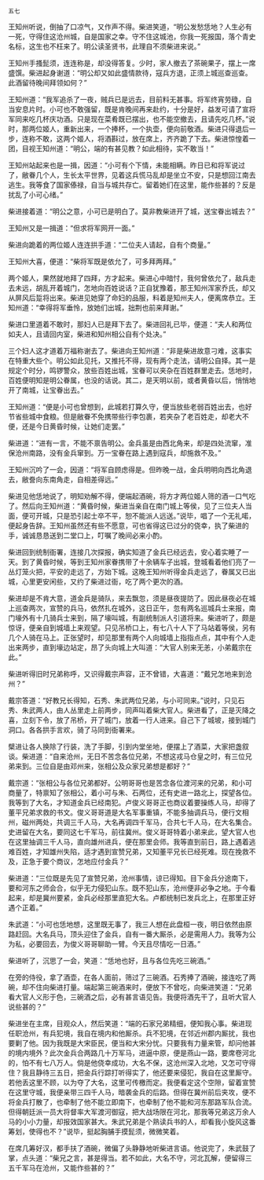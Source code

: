     五七 

   王知州听说，倒抽了口凉气，又作声不得。柴进笑道，“明公发愁恁地？人生必有一死，守得住这沧州城，自是国家之幸。守不住这城池，你我一死报国，落个青史名标，这生也不枉来了。明公读圣贤书，此理自不须柴进来说。”

   王知州手搔髭须，连连称是，却没得答复。少时，家人撤去了茶碗果子，摆上一席盛馔。柴进起身谢道：“明公却又如此盛情款待，寇兵方退，正须上城巡查巡查。此酒留待晚间拜领如何？”

   王知州道：“我军追杀了一夜，贼兵已是远去，目前料无甚事。将军终宵劳碌，自当安息片时。小可也不敢强留，既是肯晚间再来赴约，十分是好，益发可请了宣将军同来吃几杯庆功酒。只是现在菜肴既已摆出，也不能空撤去，且请先吃几杯。”说时，那两位姬人，重新出来，一个捧杯，一个执壶，便向前敬酒。柴进只得退后一步，连称不敢，这两个姬人，将酒斟过，放在席上，齐齐跪了下去。柴进惊惶着一团，目视王知州道：“明公，端的有甚见教？如此相待，实不敢当！”

   王知州站起来也是一揖，因道：“小可有个下情，未能相瞒。昨日已和将军说过了，敝眷几个人，生长太平世界，见着这兵慌马乱却是坐立不安，只是想回江南去逃生。我等食了国家傣禄，自当与城共存亡。留着她们在这里，能作些甚的？反是扰乱了小可心绪。”

   柴进接着道：“明公之意，小可已是明白了。莫非教柴进开了城，送宝眷出城去？”

   王知州又是一揖道：“但求将军网开一面。”

   柴进向跪着的两位姬人连连拱手道：“二位夫人请起，自有个商量。”

   王知州大喜，便道：“柴将军既是依允了，可多拜两拜。”

   两个姬人，果然就地拜了四拜，方才起来。柴进心中暗忖，我何曾依允了，敌兵走去未远，胡乱开着城门，怎地向百姓说话？正自犹豫着，那王知州浑家乔氏，却又从屏风后踅将出来。柴进见她穿了命妇的品服，料着是知州夫人，便离席恭立。王知州道：“幸得将军垂怜，放她们出城，拙荆也前来拜谢。”

   柴进口里道着不敢时，那妇人已是拜下去了。柴进回礼已毕，便道：“夫人和两位如夫人，且请回内室，柴进和知州相公自有个处决。”

   三个妇人这才道着万福称谢去了。柴进向王知州道：“非是柴进故意刁难，这事实在特重大些个。明公如此见托，又推托不得，现有两个走法，请明公自择。其一是规定个时分，鸣锣警众，放些百姓出城，宝眷可以夹杂在百姓群里走去。恁地时，百姓便明知是明公眷属，也没的话说。其二，是天明以前，或者黄昏以后，悄悄地开了南城，让宝眷出去。”

   王知州道：“便是小可也曾想到，此城若打算久守，便当放些老弱百姓出去，也好节省些城中食粮。但是敝眷不免携带些行李包裹，若夹杂了老百姓走，却老大不便，还是今日黄昏时候，让她们走罢。”

   柴进道：“进有一言，不能不禀告明公。金兵虽是由西北角来，却是四处流窜，准保沧州南路，没有金兵窜到。万一宝眷在路上遇到寇兵，却施救不及。”

   王知州沉吟了一会，因道：“将军自顾虑得是。但昨晚一战，金兵明明向西北角退去，敝誊向东南角走，自相差得远。”

   柴进见他恁地说了，明知劝解不得，便端起酒碗，将方才两位姬人筛的酒一口气吃了。然后向王知州道：“黄昏时候，柴进当亲自在南门城上等侯，见了三位夫人当面，便可开城，只是恐引起士卒不平，恕不能派人远送。”说毕，唱了一个无礼喏，便起身告辞。王知州虽然还有些不愿意，可也省得这已过分的侥幸，执了柴进的手，诚诚恳恳送到二堂口上，叮嘱了晚间必来小酌。

   柴进回到统制衙署，连接几次探报，确实知道了金兵已经远去，安心着实睡了一天。到了黄昏时候，等到王知州家眷携带了十余辆车子出城，登城看着他们亮了一丛灯笼火把，平安的走远了，方始下城。这晚王知州听得金兵走远了，眷属又已出城，心里更安闲些，又约了柴进过衙，吃了两个更次的酒。

   柴进却是不肯大意，道金兵是骑队，来去飘忽，须是昼夜提防了。因此昼夜必在城上巡查两次，宣赞的兵马，依然扎在城外，这日正午，忽有两名巡城兵士来报，南门壕外有十几骑兵士来到，隔了壕叫城，有副统制派人引道将来。柴进听了，颇是惊讶，便亲自到城墙上来观望。只见吊桥口上，有七八十人下了马站着等侯，另有几个人骑在马上。正张望时，却见那里有两个人向城墙上指指点点，其中有个人走出来两步，直到壕边站定，昂了头向城上大叫道：“大官人别来无恙，小弟戴宗在此。”

   柴进听得旧时兄弟称呼，又识得戴宗声容，正不曾错，大喜道：“戴兄怎地来到沧州？”

   戴宗答道：“好教兄长得知，石秀、朱武两位兄弟，与小可同来。”说时，只见石秀、朱武两人，由人丛里走上前两步，同声叫着柴大官人。柴进看了，正是灭降之喜，立刻下令，放了吊桥，开了城门，放着一行人进来。自己下了城坡，接到城门洞口。各各拱手言欢，骑了马同到衙署来。

   檗进让各人换除了行装，洗了手脚，引到内堂坐地，便摆上了酒菜，大家把盏叙谈。柴进道：“自来沧州，无日不苦念各位兄弟，不想这戎马仓皇之时，有三位兄弟来到。三位自是由邓州来，张相公及众家兄弟想是都好？”

   戴宗道：“张相公与各位兄弟都好。公明哥哥也是苦念各位渡河来的兄弟，和小可商量了，特禀知了张相公，着小可与朱、石两位，还有史进一路北上，探望各位。我等到了大名，才知道金兵已经南犯。卢俊义哥哥正也商议着要操练人马，却得了董平兄弟求救的书文。俊义哥哥道是大名军事重镇，不能多抽调兵马，便行文相州，磁州两处，共调三千人马，大名再调四千军马，合共七千人马，在大名集合。史进留在大名，要同这七千军马，前往冀州。俊义哥哥特着小弟来此，望大官人也在这里抽调三千人马，直向雄州进兵，便在那里会师。我等直到前日，路上遇着逃难百姓，才知雄州失陷，适才遇到宣赞兄弟，又知董平兄长已经死难。现在挽救不及，正急于要个商议，怎地应付金兵？”

   柴进道：“三位既是先见了宣赞兄弟，沧州事情，谅已得知。目下金兵分途南下，要和河东之师会合，似乎无力侵犯山东。既不犯山东，沧州便非必争之地。于今看起来，却是冀州要紧，金兵必经那里直犯大名。卢都统制已发兵北上，在那里正好遇个正着。”

   朱武道：“小可也恁地想，这里既无事了，我三人想在此盘桓一夜，明日依然由原路赶回。大名兵马，顶头迎住了金兵，自有一番大厮杀，必是需用人力。我等为公为私，必要回去，为俊义哥哥聊助一臂。今天且尽情吃一日酒。”

   柴进听了，沉思了一会，笑道：“恁地也好，且与各位先吃三碗酒。”

   在旁的侍役，拿了酒壶，在各人面前，筛过了三碗酒。石秀捧了酒碗，接连吃了两碗，却不住向柴进打量。端起第三碗酒来时，便放下不曾吃，向柴进笑道：“兄弟看大官人义形于色，三碗酒之后，必有甚言语见告。我便将酒先干了，且听大官人说些甚的？”

   柴进坐在主席，目观众人，然后笑道：“端的石家兄弟精细，便知我心事。柴进现任职沧州，有兵犯境，我自在境内和他厮杀。兵不犯境，在邻近州郡内厮扰，我也要剿了他。因为我既是大宋臣民，便当和大宋分忧。只要我有力量来管，却问他甚的境内境外？此次金兵合两路几十万军马，进逼中原，便是燕山一路，要席卷河北的，怕不有七八万人。倘是他侥幸成功，大名不保，这沧州深入北地，又怎可守得住？我且静待三五日，把金兵行踪打听得实了，他还要来侵犯，我自在这里厮守。若他丢这里不顾，以为夺了大名，这里可传檄而定。我便看定这个空隙，留着宣赞在这里守城，我便亲带三四千人马，暗袭金兵的后路。但得在冀州前后夹攻，便不将金兵打散了，也牵制了他不能立即南下，也牵制了他不能和河东那路军队合流。但得朝廷派一员大将督率大军渡河御寇，把大战场限在河北，那我等兄弟这万余人马的小小力量，却报效国家甚大。朱武兄弟是个熟读兵书的人，却看我小旋风这番筹划，使得也不？”说毕，挺起胸脯手摸髭须，微微笑着。

   在席几筹好汉，都手扶了酒碗，微偏了头静静地听柴进言语。他说完了，朱武鼓了掌，点头道：“柴兄之言，甚是得当。若不如此，大名不守，河北瓦解，便留得三五千军马在沧州，又能作些甚的？”


